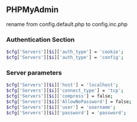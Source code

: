 ## PHPMyAdmin

rename from config.default.php to config.inc.php

### Authentication Section

```bash
$cfg['Servers'][$i]['auth_type'] = 'cookie';
$cfg['Servers'][$i]['auth_type'] = 'config';
```

### Server parameters

```bash
$cfg['Servers'][$i]['host'] = 'localhost';
$cfg['Servers'][$i]['connect_type'] = 'tcp';
$cfg['Servers'][$i]['compress'] = false;
$cfg['Servers'][$i]['AllowNoPassword'] = false;
$cfg['Servers'][$i]['user'] = 'username';
$cfg['Servers'][$i]['password'] = 'password';
```

